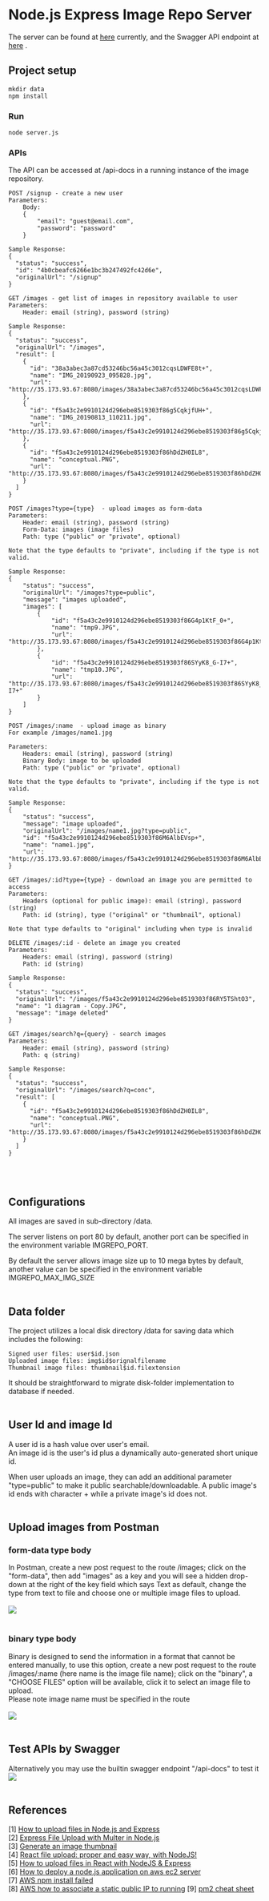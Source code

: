 # Node.js Express Image Repo Server
The server can be found at [here](http://35.173.93.67:8080) currently, and the Swagger API endpoint at [here](http://35.173.93.67:8080/api-docs) .

## Project setup
```
mkdir data
npm install
```

### Run
```
node server.js
```

### APIs
The API can be accessed at /api-docs in a running instance of the image repository.
```
POST /signup - create a new user
Parameters:
    Body:
    {
        "email": "guest@email.com",
        "password": "password"
    }

Sample Response:
{
  "status": "success",
  "id": "4b0cbeafc6266e1bc3b247492fc42d6e",
  "originalUrl": "/signup"
}
```
```
GET /images - get list of images in repository available to user
Parameters:
    Header: email (string), password (string)

Sample Response:
{
  "status": "success",
  "originalUrl": "/images",
  "result": [
    {
      "id": "38a3abec3a87cd53246bc56a45c3012cqsLDWFE8t+",
      "name": "IMG_20190923_095828.jpg",
      "url": "http://35.173.93.67:8080/images/38a3abec3a87cd53246bc56a45c3012cqsLDWFE8t+"
    },
    {
      "id": "f5a43c2e9910124d296ebe8519303f86g5CqkjfUH+",
      "name": "IMG_20190813_110211.jpg",
      "url": "http://35.173.93.67:8080/images/f5a43c2e9910124d296ebe8519303f86g5CqkjfUH+"
    },
    {
      "id": "f5a43c2e9910124d296ebe8519303f86hDdZH0IL8",
      "name": "conceptual.PNG",
      "url": "http://35.173.93.67:8080/images/f5a43c2e9910124d296ebe8519303f86hDdZH0IL8"
    }
  ]
}
```
```
POST /images?type={type}  - upload images as form-data
Parameters:
    Header: email (string), password (string)
    Form-Data: images (image files)
    Path: type ("public" or "private", optional)

Note that the type defaults to "private", including if the type is not valid.

Sample Response:
{
    "status": "success",
    "originalUrl": "/images?type=public",
    "message": "images uploaded",
    "images": [
        {
            "id": "f5a43c2e9910124d296ebe8519303f86G4p1KtF_0+",
            "name": "tmp9.JPG",
            "url": "http://35.173.93.67:8080/images/f5a43c2e9910124d296ebe8519303f86G4p1KtF_0+"
        },
        {
            "id": "f5a43c2e9910124d296ebe8519303f86SYyK8_G-I7+",
            "name": "tmp10.JPG",
            "url": "http://35.173.93.67:8080/images/f5a43c2e9910124d296ebe8519303f86SYyK8_G-I7+"
        }
    ]
}

POST /images/:name  - upload image as binary
For example /images/name1.jpg

Parameters:
    Headers: email (string), password (string)
    Binary Body: image to be uploaded
    Path: type ("public" or "private", optional)

Note that the type defaults to "private", including if the type is not valid.

Sample Response:
{
    "status": "success",
    "message": "image uploaded",
    "originalUrl": "/images/name1.jpg?type=public",
    "id": "f5a43c2e9910124d296ebe8519303f86M6AlbEVsp+",
    "name": "name1.jpg",
    "url": "http://35.173.93.67:8080/images/f5a43c2e9910124d296ebe8519303f86M6AlbEVsp+"
}

```
```
GET /images/:id?type={type} - download an image you are permitted to access
Parameters:
    Headers (optional for public image): email (string), password (string)
    Path: id (string), type ("original" or "thumbnail", optional)

Note that type defaults to "original" including when type is invalid
```
```
DELETE /images/:id - delete an image you created
Parameters:
    Headers: email (string), password (string)
    Path: id (string)

Sample Response:
{
  "status": "success",
  "originalUrl": "/images/f5a43c2e9910124d296ebe8519303f86RY5TShtO3",
  "name": "1 diagram - Copy.JPG",
  "message": "image deleted"
}
```
```
GET /images/search?q={query} - search images
Parameters:
    Header: email (string), password (string)
    Path: q (string)

Sample Response:
{
  "status": "success",
  "originalUrl": "/images/search?q=conc",
  "result": [
    {
      "id": "f5a43c2e9910124d296ebe8519303f86hDdZH0IL8",
      "name": "conceptual.PNG",
      "url": "http://35.173.93.67:8080/images/f5a43c2e9910124d296ebe8519303f86hDdZH0IL8"
    }
  ]
}
```
<br><br>

## Configurations
All images are saved in sub-directory /data.<br>

The server listens on port 80 by default, another port can be specified in the environment variable IMGREPO_PORT. <br>

By default the server allows image size up to 10 mega bytes by default, another value can be specified in the environment variable IMGREPO_MAX_IMG_SIZE
<br><br>

## Data folder
The project utilizes a local disk directory /data for saving data which includes the following:<br>
```
Signed user files: user$id.json
Uploaded image files: img$id$orignalfilename
Thumbnail image files: thumbnail$id.filextension
```
It should be straightforward to migrate disk-folder implementation to database if needed.<br><br>

## User Id and image Id
A user id is a hash value over user's email.<br>
An image id is the user's id plus a dynamically auto-generated short unique id.<br>

When user uploads an image, they can add an additional parameter "type=public" to make it public searchable/downloadable. A public image's id ends with character + while a private image's id does not.<br><br>

##  Upload images from Postman
### form-data type body
In Postman, create a new post request to the route /images; click on the "form-data", then add "images" as a key and you will see a hidden drop-down at the right of the key field which says Text as default,  change the type from text to file and choose one or multiple image files to upload.<br>
<br><img src="public/form-data.png" /><br><br>
### binary type body
Binary is designed to send the information in a format that cannot be entered manually, to use this option, create a new post request to the route /images/:name (here name is the image file name);  click on the "binary", a "CHOOSE FILES" option will be available, click it to select an image file to upload.<br>
Please note image name must be specified in the route<br>
<br><img src="public/binary-data.png" /><br><br>

## Test APIs by Swagger
Alternatively you may use the builtin swagger endpoint "/api-docs" to test it
<br><img src="public/imgrepo-swagger.png" /><br><br>


## References
[1] [How to upload files in Node.js and Express](https://attacomsian.com/blog/uploading-files-nodejs-express)<br>
[2] [Express File Upload with Multer in Node.js](https://attacomsian.com/blog/express-file-upload-multer)<br>
[3] [Generate an image thumbnail](https://github.com/onildoaguiar/image-thumbnail)<br>
[4] [React file upload: proper and easy way, with NodeJS!](https://programmingwithmosh.com/javascript/react-file-upload-proper-server-side-nodejs-easy/) <br>
[5] [How to upload files in React with NodeJS & Express](https://reactgo.com/react-file-upload/)<br>
[6] [How to deploy a node.js application on aws ec2 server](https://ourcodeworld.com/articles/read/977/how-to-deploy-a-node-js-application-on-aws-ec2-server)<br>
[7] [AWS npm install failed](https://stackoverflow.com/questions/54096891/npm-install-fails-on-ubuntu-18-04-with-error-failed-at-the-bcrypt3-0-3-insta)<br>
[8] [AWS how to associate a static public IP to running](https://aws.amazon.com/premiumsupport/knowledge-center/ec2-associate-static-public-ip/)
[9] [pm2 cheat sheet](https://devhints.io/pm2)